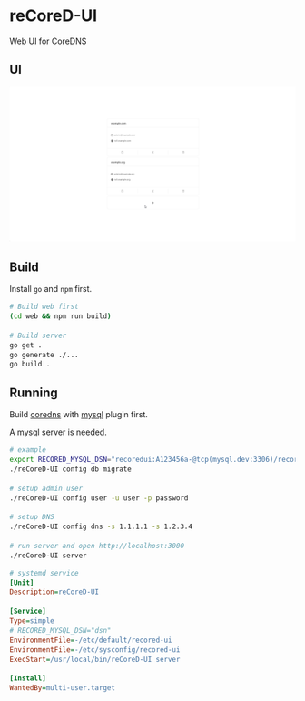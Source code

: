 # reCoreD-UI

Web UI for CoreDNS

## UI

![ui](.assets/ui.webp)

## Build

Install `go` and `npm` first.

```bash
# Build web first
(cd web && npm run build)

# Build server
go get .
go generate ./...
go build .
```

## Running

Build [coredns](https://coredns.io/) with [mysql](coredns.io/explugins/mysql/) plugin first.

A mysql server is needed.

```bash
# example
export RECORED_MYSQL_DSN="recoredui:A123456a-@tcp(mysql.dev:3306)/recoredui?charset=utf8mb4"
./reCoreD-UI config db migrate

# setup admin user
./reCoreD-UI config user -u user -p password

# setup DNS
./reCoreD-UI config dns -s 1.1.1.1 -s 1.2.3.4

# run server and open http://localhost:3000
./reCoreD-UI server
```

```ini
# systemd service
[Unit]
Description=reCoreD-UI

[Service]
Type=simple
# RECORED_MYSQL_DSN="dsn"
EnvironmentFile=-/etc/default/recored-ui
EnvironmentFile=-/etc/sysconfig/recored-ui
ExecStart=/usr/local/bin/reCoreD-UI server

[Install]
WantedBy=multi-user.target
```
